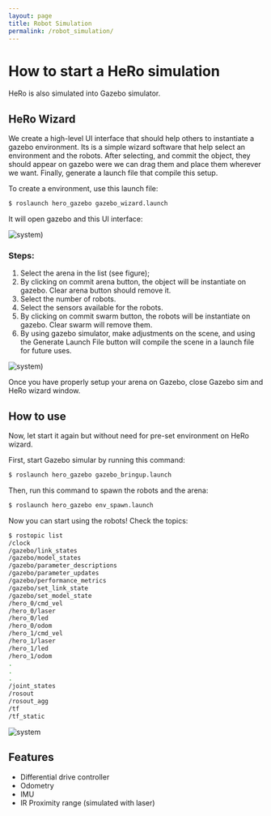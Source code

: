 ```yaml
---
layout: page
title: Robot Simulation
permalink: /robot_simulation/
---
```


# How to start a HeRo simulation
HeRo is also simulated into Gazebo simulator.

## HeRo Wizard
We create a high-level UI interface that should help others to instantiate a gazebo environment.
Its is a simple wizard software that help select an environment and the robots. 
After selecting, and commit the object, they should appear on gazebo were we can drag them and place them wherever we want.
Finally, generate a launch file that compile this setup.

To create a environment, use this launch file:
```sh
$ roslaunch hero_gazebo gazebo_wizard.launch
```
It will open gazebo and this UI interface:

![system](https://github.com/verlab/hero_common/blob/master/hero_resources/media/images/gazebo_wizard1.png))

### Steps:

1. Select the arena in the list (see figure);
2. By clicking on commit arena button, the object will be instantiate on gazebo. Clear arena button should remove it.
3. Select the number of robots.
4. Select the sensors available for the robots.
5. By clicking on commit swarm button, the robots will be instantiate on gazebo. Clear swarm will remove them.
6. By using gazebo simulator, make adjustments on the scene, and using the Generate Launch File button will compile the scene in a launch file for future uses.

![system](https://github.com/verlab/hero_common/blob/master/hero_resources/media/images/gazebo_wizard2.png))

Once you have properly setup your arena on Gazebo, close Gazebo sim and HeRo wizard window.

## How to use
Now, let start it again but without need for pre-set environment on HeRo wizard.

First, start Gazebo simular by running this command:
```sh
$ roslaunch hero_gazebo gazebo_bringup.launch 
```

Then, run this command to spawn the robots and the arena:
```sh
$ roslaunch hero_gazebo env_spawn.launch
```

Now you can start using the robots! Check the topics:
```sh
$ rostopic list
/clock
/gazebo/link_states
/gazebo/model_states
/gazebo/parameter_descriptions
/gazebo/parameter_updates
/gazebo/performance_metrics
/gazebo/set_link_state
/gazebo/set_model_state
/hero_0/cmd_vel
/hero_0/laser
/hero_0/led
/hero_0/odom
/hero_1/cmd_vel
/hero_1/laser
/hero_1/led
/hero_1/odom
.
.
.
/joint_states
/rosout
/rosout_agg
/tf
/tf_static
```

![system](https://github.com/verlab/hero_common/blob/master/hero_resources/media/images/gazebo_wizard3.png)


## Features
- Differential drive controller
- Odometry
- IMU
- IR Proximity range (simulated with laser)
